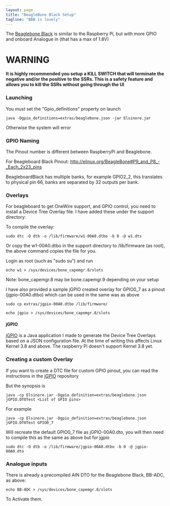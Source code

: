 ```yaml
---
layout: page
title: "BeagleBone Black Setup"
tagline: "BBB is lovely"
---
```



The [Beaglebone Black](http://beagleboard.org/Products/BeagleBone+Black) is similar to the Raspberry Pi, but with more GPIO and onboard Analogue in (that has a max of 1.8V)

# WARNING

**It is highly recommended you setup a KILL SWITCH that will terminate the negative and/or the positive to the SSRs. This is a safety feature and allows you to kill the SSRs without going through the UI**


### Launching

You _must_ set the "Gpio_definitions" property on launch 

``` java -Dgpio_definitions=extras/beaglebone.json -jar Elsinore.jar ```

Otherwise the system will error

### GPIO Naming

The Pinout number is different between RaspberryPi and Beaglebone.

For Beagleboard Black Pinout: http://elinux.org/BeagleBone#P9_and_P8_-_Each_2x23_pins

BeagleboardBlack has multiple banks, for example GPIO2_2, this translates to physical pin 66, banks are separated by 32 outputs per bank. 


### Overlays

For beagleboard to get OneWire support, and GPIO control, you need to install a Device Tree Overlay file. I have added these under the support directory:

To compile the overlay: 

``` sudo dtc -O dtb -o /lib/firmware/w1-00A0.dtbo -b 0 -@ w1.dts ```

Or copy the w1-00A0.dtbo in the support directory to /lib/firmware (as root), the above command copies the file for you.

Login as root (such as "sudo su") and run 

``` echo w1 > /sys/devices/bone_capemgr.8/slots ```

Note: bone_capemgr.8 may be bone.capemgr.9 depending on your setup

I have also provided a sample jGPIO created overlay for GPIO0_7 as a pinout (jgpio-00A0.dtbo) which can be used in the same was as above

``` sudo cp extras/jgpio-00A0.dtbo /lib/firmware/ ```

``` echo jgpio > /sys/devices/bone_capemgr.8/slots ```

#### jGPIO

[jGPIO](http://dougedey.github.io/jGPIO/) is a Java application I made to generate the Device Tree Overlays based on a JSON configuration file. At the time of writing this affects Linux Kernel 3.8 and above. The raspberry Pi doesn't support Kernel 3.8 yet.

### Creating a custom Overlay

If you want to create a DTC file for custom GPIO pinout, you can read the instructions in the [jGPIO](https://github.com/DougEdey/jGPIO) repository

But the synopsis is

``` java -cp Elsinore.jar -Dgpio_definition=extras/beaglebone.json jGPIO.DTOTest <List of GPIO pins> ```

For example

``` java -cp Elsinore.jar -Dgpio_definition=extras/beaglebone.json jGPIO.DTOTest GPIO0_7 ``` 

Will recreate the default GPIO0_7 file as jGPIO-00A0.dto, you will then need to compile this as the same as above but for jgpio
 
``` sudo dtc -O dtb -o /lib/firmware/jgpio-00A0.dtbo -b 0 -@ jgpio-00A0.dto ```


### Analogue inputs

There is already a precompiled AIN DTO for the Beaglebone Black, BB-ADC, as above:

``` echo BB-ADC > /sys/devices/bone_capemgr.8/slots ```

To Activate them.



